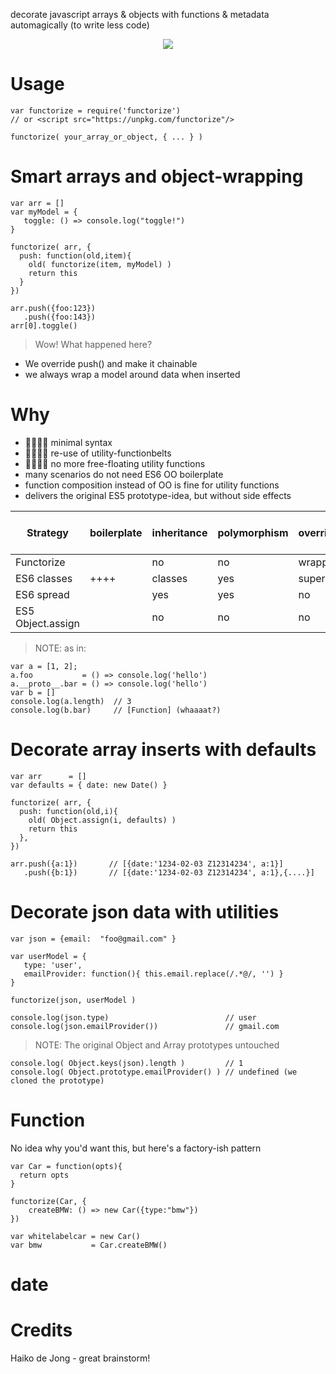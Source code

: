 decorate javascript arrays & objects with functions & metadata automagically (to write less code)

<center> <img src="https://i.imgur.com/3xYKh5D.png" align="center" style="text-align:center"/> </center>

# Usage

    var functorize = require('functorize') 
    // or <script src="https://unpkg.com/functorize"/>
     
    functorize( your_array_or_object, { ... } )

# Smart arrays and object-wrapping 

    var arr = []
    var myModel = {
       toggle: () => console.log("toggle!")
    }
     
    functorize( arr, {
      push: function(old,item){
        old( functorize(item, myModel) )
        return this
      }
    })
  
    arr.push({foo:123})
       .push({foo:143})
    arr[0].toggle()

> Wow! What happened here?

* We override push() and make it chainable
* we always wrap a model around data when inserted

# Why 

* 💛💛💛💛 minimal syntax 
* 💛💛💛💛 re-use of utility-functionbelts 
* 💛💛💛💛 no more free-floating utility functions 
* many scenarios do not need ES6 OO boilerplate
* function composition instead of OO is fine for utility functions
* delivers the original ES5 prototype-idea, but without side effects

| Strategy          | boilerplate | inheritance | polymorphism | overrides  | encapsulation | native side-effects |
|-------------------|-------------|-------------|--------------|------------|---------------|---------------------|
| Functorize        |             | no          | no           | wrapping   | yes, hoisting | no                  |
| ES6 classes       | ++++        | classes     | yes          | super()    | yes, private  | no                  |
| ES6 spread        |             | yes         | yes          | no         | no            | yes                 |
| ES5 Object.assign |             | no          | no           | no         | no            | yes                 |

> NOTE: as in: 

    var a = [1, 2]; 
    a.foo           = () => console.log('hello')
    a.__proto__.bar = () => console.log('hello')
    var b = []
    console.log(a.length)  // 3
    console.log(b.bar)     // [Function] (whaaaat?)

# Decorate array inserts with defaults 

    var arr      = []
    var defaults = { date: new Date() } 

    functorize( arr, {
      push: function(old,i){
        old( Object.assign(i, defaults) )
        return this
      }, 
    })

    arr.push({a:1})       // [{date:'1234-02-03 Z12314234', a:1}]
       .push({b:1})       // [{date:'1234-02-03 Z12314234', a:1},{....}]

# Decorate json data with utilities

    var json = {email:  "foo@gmail.com" }

    var userModel = {
       type: 'user', 
       emailProvider: function(){ this.email.replace(/.*@/, '') }
    }
    
    functorize(json, userModel ) 

    console.log(json.type)                          // user
    console.log(json.emailProvider())               // gmail.com

> NOTE: The original Object and Array prototypes untouched 

    console.log( Object.keys(json).length )         // 1
    console.log( Object.prototype.emailProvider() ) // undefined (we cloned the prototype)

# Function 

No idea why you'd want this, but here's a factory-ish pattern

    var Car = function(opts){
      return opts
    }

    functorize(Car, {
        createBMW: () => new Car({type:"bmw"})
    })

    var whitelabelcar = new Car()
    var bmw           = Car.createBMW()

# date

# Credits

Haiko de Jong - great brainstorm!
